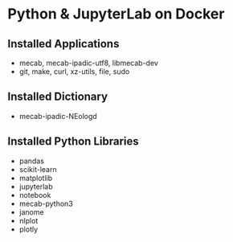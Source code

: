 # Python & JupyterLab on Docker

## Installed Applications
- mecab, mecab-ipadic-utf8, libmecab-dev
- git, make, curl, xz-utils, file, sudo

## Installed Dictionary
- mecab-ipadic-NEologd

## Installed Python Libraries
- pandas
- scikit-learn
- matplotlib
- jupyterlab
- notebook
- mecab-python3
- janome
- nlplot
- plotly